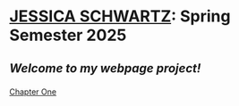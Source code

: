 
<html lang="en">
<head>	
<meta charset="utf-8">
</head>
<body>
  <h1>
  <p><b><u>JESSICA SCHWARTZ</u>: Spring Semester 2025</b></h1></p>
</h1>
  <h2>
  <p><i>Welcome to my webpage project!</i></p>
  </h2>
    <a href="https://jessrschwartz.github.io/webd152/chapter1/index.html" target="_blank">Chapter One</a>
</body>
</html>
